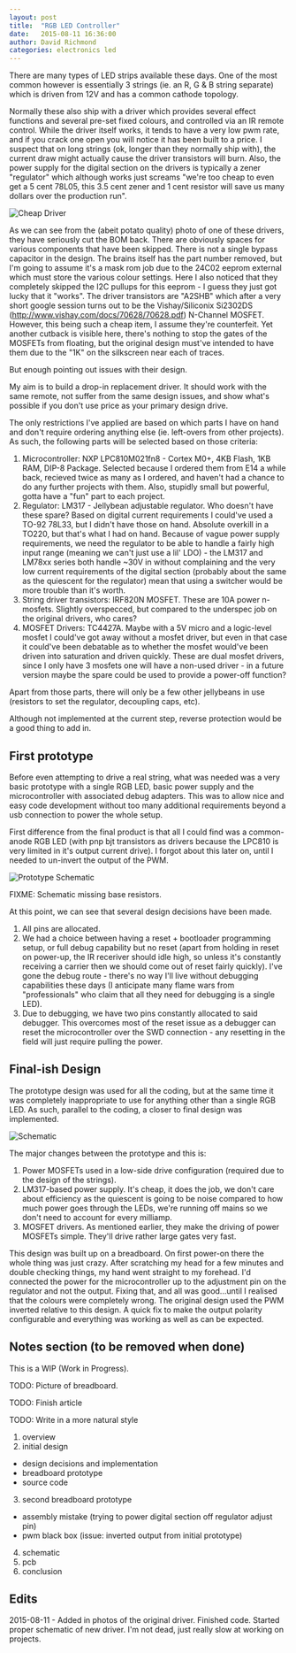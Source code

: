 ```yaml
---
layout: post
title: 	"RGB LED Controller"
date: 	2015-08-11 16:36:00
author: David Richmond
categories:	electronics led
---
```

There are many types of LED strips available these days.  One of the most common however is essentially 3 strings (ie. an R, G & B string separate) which is driven from 12V and has a common cathode topology.  

Normally these also ship with a driver which provides several effect functions and several pre-set fixed colours, and controlled via an IR remote control.  While the driver itself works, it tends to have a very low pwm rate, and if you crack one open you will notice it has been built to a price.  I suspect that on long strings (ok, longer than they normally ship with), the current draw might actually cause the driver transistors will burn.  Also, the power supply for the digital section on the drivers is typically a zener "regulator" which although works just screams "we're too cheap to even get a 5 cent 78L05, this 3.5 cent zener and 1 cent resistor will save us many dollars over the production run".

![Cheap Driver](/images/led_controller/chinese_led_controller.jpg)

As we can see from the (abeit potato quality) photo of one of these drivers, they have seriously cut the BOM back.  There are obviously spaces for various components that have been skipped.  There is not a single bypass capacitor in the design.  The brains itself has the part number removed, but I'm going to assume it's a mask rom job due to the 24C02 eeprom external which must store the various colour settings. Here I also noticed that they completely skipped the I2C pullups for this eeprom - I guess they just got lucky that it "works".  The driver transistors are "A2SHB" which after a very short google session turns out to be the Vishay/Siliconix Si2302DS (http://www.vishay.com/docs/70628/70628.pdf) N-Channel MOSFET. However, this being such a cheap item, I assume they're counterfeit. Yet another cutback is visible here, there's nothing to stop the gates of the MOSFETs from floating, but the original design must've intended to have them due to the "1K" on the silkscreen near each of traces.

But enough pointing out issues with their design.

My aim is to build a drop-in replacement driver.  It should work with the same remote, not suffer from the same design issues, and show what's possible if you don't use price as your primary design drive.

The only restrictions I've applied are based on which parts I have on hand and don't require ordering anything else (ie. left-overs from other projects). As such, the following parts will be selected based on those criteria:

1. Microcontroller: NXP LPC810M021fn8 - Cortex M0+, 4KB Flash, 1KB RAM, DIP-8 Package. Selected because I ordered them from E14 a while back, recieved twice as many as I ordered, and haven't had a chance to do any further projects with them. Also, stupidly small but powerful, gotta have a "fun" part to each project.
2. Regulator: LM317 - Jellybean adjustable regulator.  Who doesn't have these spare? Based on digital current requirements I could've used a TO-92 78L33, but I didn't have those on hand. Absolute overkill in a TO220, but that's what I had on hand. Because of vague power supply requirements, we need the regulator to be able to handle a fairly high input range (meaning we can't just use a lil' LDO) - the LM317 and LM78xx series both handle ~30V in without complaining and the very low current requirements of the digital section (probably about the same as the quiescent for the regulator) mean that using a switcher would be more trouble than it's worth.
3. String driver transistors: IRF820N MOSFET.  These are 10A power n-mosfets.  Slightly overspecced, but compared to the underspec job on the original drivers, who cares?
4. MOSFET Drivers: TC4427A. Maybe with a 5V micro and a logic-level mosfet I could've got away without a mosfet driver, but even in that case it could've been debatable as to whether the mosfet would've been driven into saturation and driven quickly.  These are dual mosfet drivers, since I only have 3 mosfets one will have a non-used driver - in a future version maybe the spare could be used to provide a power-off function?

Apart from those parts, there will only be a few other jellybeans in use (resistors to set the regulator, decoupling caps, etc).

Although not implemented at the current step, reverse protection would be a good thing to add in.

First prototype
---------------

Before even attempting to drive a real string, what was needed was a very basic prototype with a single RGB LED, basic power supply and the microcontroller with associated debug adapters.  This was to allow nice and easy code development without too many additional requirements beyond a usb connection to power the whole setup.

First difference from the final product is that all I could find was a common-anode RGB LED (with pnp bjt transistors as drivers because the LPC810 is very limited in it's output current drive).  I forgot about this later on, until I needed to un-invert the output of the PWM.

![Prototype Schematic](/images/led_controller/proto1_schematic.png)

FIXME: Schematic missing base resistors.

At this point, we can see that several design decisions have been made.

1. All pins are allocated.
2. We had a choice between having a reset + bootloader programming setup, or full debug capability but no reset (apart from holding in reset on power-up, the IR receriver should idle high, so unless it's constantly receiving a carrier then we should come out of reset fairly quickly).  I've gone the debug route - there's no way I'll live without debugging capabilities these days (I anticipate many flame wars from "professionals" who claim that all they need for debugging is a single LED).
3. Due to debugging, we have two pins constantly allocated to said debugger.  This overcomes most of the reset issue as a debugger can reset the microcontroller over the SWD connection - any resetting in the field will just require pulling the power.

Final-ish Design
----------------

The prototype design was used for all the coding, but at the same time it was completely inappropriate to use for anything other than a single RGB LED.  As such, parallel to the coding, a closer to final design was implemented.

![Schematic](/images/led_controller/schematic_20150811.png)

The major changes between the prototype and this is:

1. Power MOSFETs used in a low-side drive configuration (required due to the design of the strings).
2. LM317-based power supply.  It's cheap, it does the job, we don't care about efficiency as the quiescent is going to be noise compared to how much power goes through the LEDs, we're running off mains so we don't need to account for every milliamp.
3. MOSFET drivers. As mentioned earlier, they make the driving of power MOSFETs simple.  They'll drive rather large gates very fast.

This design was built up on a breadboard.  On first power-on there the whole thing was just crazy.  After scratching my head for a few minutes and double checking things, my hand went straight to my forehead.  I'd connected the power for the microcontroller up to the adjustment pin on the regulator and not the output.  Fixing that, and all was good...until I realised that the colours were completely wrong.  The original design used the PWM inverted relative to this design.  A quick fix to make the output polarity configurable and everything was working as well as can be expected.



Notes section (to be removed when done)
---------------------------------------

This is a WIP (Work in Progress).

TODO: Picture of breadboard.

TODO: Finish article

TODO: Write in a more natural style

1. overview
2. initial design
  * design decisions and implementation
  * breadboard prototype
  * source code
3. second breadboard prototype
  * assembly mistake (trying to power digital section off regulator adjust pin)
  * pwm black box (issue: inverted output from initial prototype)
4. schematic
5. pcb
6. conclusion

Edits
-----

2015-08-11 - Added in photos of the original driver. Finished code.  Started proper schematic of new driver. I'm not dead, just really slow at working on projects.